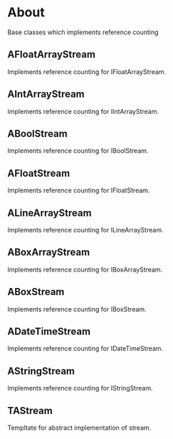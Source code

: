 # About

Base classes which implements reference counting

## AFloatArrayStream

Implements reference counting for IFloatArrayStream.

## AIntArrayStream

Implements reference counting for IIntArrayStream.

## ABoolStream

Implements reference counting for IBoolStream.

## AFloatStream

Implements reference counting for IFloatStream.

## ALineArrayStream

Implements reference counting for ILineArrayStream.

## ABoxArrayStream

Implements reference counting for IBoxArrayStream.

## ABoxStream

Implements reference counting for IBoxStream.

## ADateTimeStream

Implements reference counting for IDateTimeStream.

## AStringStream

Implements reference counting for IStringStream.

## TAStream

Templtate for abstract implementation of stream.